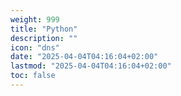 ```yaml
---
weight: 999
title: "Python"
description: ""
icon: "dns"
date: "2025-04-04T04:16:04+02:00"
lastmod: "2025-04-04T04:16:04+02:00"
toc: false
---
```


